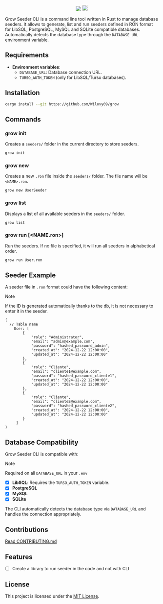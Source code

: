 <div align="center">
<img src="https://github.com/user-attachments/assets/a4f0872c-794d-4a9b-a6e1-497addc59a7d" />
<a target="_blank" href="https://crates.io/crates/grow-rs">
<img alt="crates.io" src="https://img.shields.io/crates/v/grow-rs.svg?style=for-the-badge&color=28153f&logo=rust" height="20">
</a>
</div>

Grow Seeder CLI is a command line tool written in Rust to manage database seeders. It allows to generate, list and run seeders defined in RON format for LibSQL, PostgreSQL, MySQL and SQLite compatible databases. Automatically detects the database type through the `DATABASE_URL` environment variable.

## Requirements

- **Environment variables**:
  - `DATABASE_URL`: Database connection URL.
  - `TURSO_AUTH_TOKEN` (only for LibSQL/Turso databases).

## Installation

```bash
cargo install --git https://github.com/Wilovy09/grow
```

## Commands

### grow init

Creates a `seeders/` folder in the current directory to store seeders.

```bash
grow init
```

### grow new <NAME>

Creates a new `.ron` file inside the `seeders/` folder. The file name will be `<NAME>.ron`.

```bash
grow new UserSeeder
```

### grow list

Displays a list of all available seeders in the `seeders/` folder.

```bash
grow list
```

### grow run [<NAME.ron>]

Run the seeders. If no file is specified, it will run all seeders in alphabetical order.

```bash
grow run User.ron
```

## Seeder Example

A seeder file in `.ron` format could have the following content:

> [!NOTE]
> If the ID is generated automatically thanks to the db, it is not necessary to enter it in the seeder.

```ron
(
  // Table name
    User: [
        {
            "role": "Administrator",
            "email": "admin@example.com",
            "password": "hashed_password_admin",
            "created_at": "2024-12-22 12:00:00",
            "updated_at": "2024-12-22 12:00:00"
        },
        {
            "role": "Cliente",
            "email": "cliente1@example.com",
            "password": "hashed_password_cliente1",
            "created_at": "2024-12-22 12:00:00",
            "updated_at": "2024-12-22 12:00:00"
        },
        {
            "role": "Cliente",
            "email": "cliente2@example.com",
            "password": "hashed_password_cliente2",
            "created_at": "2024-12-22 12:00:00",
            "updated_at": "2024-12-22 12:00:00"
        }
     ]
)
```

## Database Compatibility

Grow Seeder CLI is compatible with:

> [!NOTE]
> Required on all `DATABASE_URL` in your `.env`

- [x] **LibSQL**: Requires the `TURSO_AUTH_TOKEN` variable.
- [x] **PostgreSQL**
- [x] **MySQL**
- [x] **SQLite**

The CLI automatically detects the database type via `DATABASE_URL` and handles the connection appropriately.

## Contributions

[Read CONTRIBUTING.md](./CONTRIBUTING.md)

## Features

- [ ] Create a library to run seeder in the code and not with CLI

## License

This project is licensed under the [MIT License](LICENSE).

